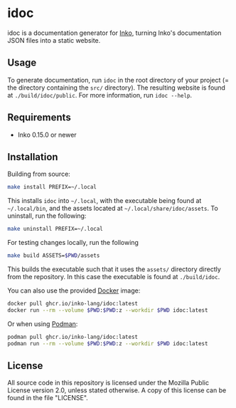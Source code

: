 # idoc

idoc is a documentation generator for [Inko](https://inko-lang.org/), turning
Inko's documentation JSON files into a static website.

## Usage

To generate documentation, run `idoc` in the root directory of your project (=
the directory containing the `src/` directory). The resulting website is found
at `./build/idoc/public`. For more information, run `idoc --help`.

## Requirements

- Inko 0.15.0 or newer

## Installation

Building from source:

```bash
make install PREFIX=~/.local
```

This installs `idoc` into `~/.local`, with the executable being found at
`~/.local/bin`, and the assets located at `~/.local/share/idoc/assets`. To
uninstall, run the following:

```bash
make uninstall PREFIX=~/.local
```

For testing changes locally, run the following

```bash
make build ASSETS=$PWD/assets
```

This builds the executable such that it uses the `assets/` directory directly
from the repository. In this case the executable is found at `./build/idoc`.

You can also use the provided [Docker](https://www.docker.com/) image:

```bash
docker pull ghcr.io/inko-lang/idoc:latest
docker run --rm --volume $PWD:$PWD:z --workdir $PWD idoc:latest
```

Or when using [Podman](http://podman.io/):

```bash
podman pull ghcr.io/inko-lang/idoc:latest
podman run --rm --volume $PWD:$PWD:z --workdir $PWD idoc:latest
```

## License

All source code in this repository is licensed under the Mozilla Public License
version 2.0, unless stated otherwise. A copy of this license can be found in the
file "LICENSE".
